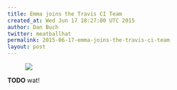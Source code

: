 ```yaml
---
title: Emma joins the Travis CI Team
created_at: Wed Jun 17 18:27:00 UTC 2015
author: Dan Buch
twitter: meatballhat
permalink: 2015-06-17-emma-joins-the-travis-ci-team
layout: post
---
```

<figure class="right small">
  <img src="/images/emma.jpg">
</figure>

**TODO** wat!
